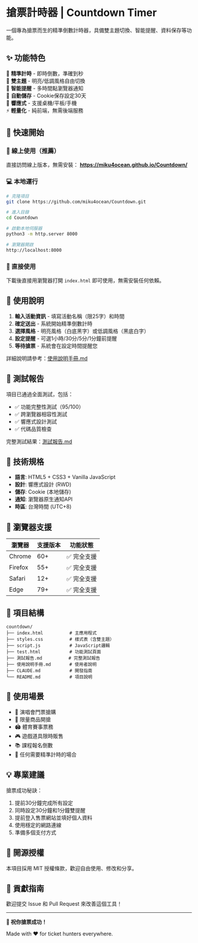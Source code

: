 # 搶票計時器 | Countdown Timer

一個專為搶票而生的精準倒數計時器，具備雙主題切換、智能提醒、資料保存等功能。

## ✨ 功能特色

🎯 **精準計時** - 即時倒數，準確到秒  
🎨 **雙主題** - 明亮/低調風格自由切換  
🔔 **智能提醒** - 多時間點瀏覽器通知  
💾 **自動儲存** - Cookie保存設定30天  
📱 **響應式** - 支援桌機/平板/手機  
⚡ **輕量化** - 純前端，無需後端服務

## 🚀 快速開始

### 📱 線上使用（推薦）
直接訪問線上版本，無需安裝：
**https://miku4ocean.github.io/Countdown/**

### 💻 本地運行
```bash
# 克隆項目
git clone https://github.com/miku4ocean/Countdown.git

# 進入目錄  
cd Countdown

# 啟動本地伺服器
python3 -m http.server 8000

# 瀏覽器開啟
http://localhost:8000
```

### 📁 直接使用
下載後直接用瀏覽器打開 `index.html` 即可使用，無需安裝任何依賴。

## 📖 使用說明

1. **輸入活動資訊** - 填寫活動名稱（限25字）和時間
2. **確定送出** - 系統開始精準倒數計時
3. **選擇風格** - 明亮風格（白底黑字）或低調風格（黑底白字）  
4. **設定提醒** - 可選1小時/30分/5分/1分鐘前提醒
5. **等待搶票** - 系統會在設定時間提醒您

詳細說明請參考：[使用說明手冊.md](使用說明手冊.md)

## 🧪 測試報告

項目已通過全面測試，包括：
- ✅ 功能完整性測試（95/100）
- ✅ 跨瀏覽器相容性測試  
- ✅ 響應式設計測試
- ✅ 代碼品質檢查

完整測試結果：[測試報告.md](測試報告.md)

## 🔧 技術規格

- **語言**: HTML5 + CSS3 + Vanilla JavaScript
- **設計**: 響應式設計 (RWD)
- **儲存**: Cookie (本地儲存)
- **通知**: 瀏覽器原生通知API
- **時區**: 台灣時間 (UTC+8)

## 📱 瀏覽器支援

| 瀏覽器 | 支援版本 | 功能狀態 |
|-------|---------|---------|
| Chrome | 60+ | ✅ 完全支援 |
| Firefox | 55+ | ✅ 完全支援 |
| Safari | 12+ | ✅ 完全支援 |
| Edge | 79+ | ✅ 完全支援 |

## 📁 項目結構

```
countdown/
├── index.html          # 主應用程式
├── styles.css          # 樣式表（含雙主題）
├── script.js           # JavaScript邏輯
├── test.html           # 功能測試頁面
├── 測試報告.md          # 完整測試報告
├── 使用說明手冊.md       # 使用者說明
├── CLAUDE.md           # 開發指南
└── README.md           # 項目說明
```

## 🎯 使用場景

- 🎤 演唱會門票搶購
- 📱 限量商品開搶  
- 🏟️ 體育賽事票務
- 🎮 遊戲道具限時販售
- 📚 課程報名倒數
- 🎪 任何需要精準計時的場合

## 💡 專業建議

搶票成功秘訣：
1. 提前30分鐘完成所有設定
2. 同時設定30分鐘和1分鐘雙提醒  
3. 提前登入售票網站並填好個人資料
4. 使用穩定的網路連線
5. 準備多個支付方式

## 📄 開源授權

本項目採用 MIT 授權條款，歡迎自由使用、修改和分享。

## 🤝 貢獻指南

歡迎提交 Issue 和 Pull Request 來改善這個工具！

---

**🎫 祝你搶票成功！**

Made with ❤️ for ticket hunters everywhere.
